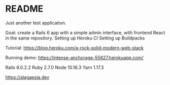 # README

Just another test application.

Goal: create a Rails 6 app with a simple admin interface, with frontend React in the same repository.
Setting up Heroku CI
Setting up Buildpacks

Tutorial: https://blog.heroku.com/a-rock-solid-modern-web-stack

Running demo: https://intense-anchorage-55627.herokuapp.com/

Rails 6.0.2.2
Ruby 2.7.0
Node 10.16.3
Yarn 1.17.3

https://alagaesia.dev
